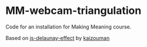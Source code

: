 MM-webcam-triangulation
=======================

Code for an installation for Making Meaning course.

Based on [js-delaunay-effect](https://github.com/kaizouman/js-delaunay-effect) by [kaizouman](https://github.com/kaizouman)
